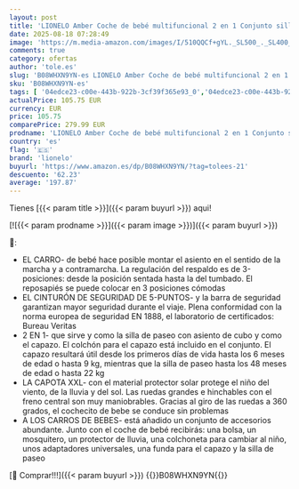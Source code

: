 ```yaml
---
layout: post
title: 'LIONELO Amber Coche de bebé multifuncional 2 en 1 Conjunto silla de paseo con el Asiento de Cubo e Capazo Manillar regulable Bolsa Mosquitero Protector de lluvia'
date: 2025-08-18 07:28:49
image: 'https://m.media-amazon.com/images/I/510QQCf+gYL._SL500_._SL400_.jpg'
comments: true
category: ofertas
author: 'tole.es'
slug: 'B08WHXN9YN-es LIONELO Amber Coche de bebé multifuncional 2 en 1 Conjunto...'
sku: 'B08WHXN9YN-es'
tags: [ '04edce23-c00e-443b-922b-3cf39f365e93_0','04edce23-c00e-443b-922b-3cf39f365e93_3801','Arborist Merchandising Root','Bebé','Carritos de viaje','Carritos y sillas de paseo','Carritos, sillas de paseo y accesorios','NewbornEssentials','Self Service','Special Features Stores','bebé','lionelo','🇪🇸', ]
actualPrice: 105.75 EUR
currency: EUR
price: 105.75
comparePrice: 279.99 EUR
prodname: 'LIONELO Amber Coche de bebé multifuncional 2 en 1 Conjunto silla de paseo con el Asiento de Cubo e Capazo Manillar regulable Bolsa Mosquitero Protector de lluvia'
country: 'es'
flag: '🇪🇸'
brand: 'lionelo'
buyurl: 'https://www.amazon.es/dp/B08WHXN9YN/?tag=tolees-21'
descuento: '62.23'
average: '197.87'
---
```


Tienes [{{< param title >}}]({{< param buyurl >}}) aqui!

[![{{< param prodname >}}]({{< param image >}})]({{< param buyurl >}})

🔎:

- EL CARRO- de bebé hace posible montar el asiento en el sentido de la marcha y a contramarcha. La regulación del respaldo es de 3-posiciones: desde la posición sentada hasta la del tumbado. El reposapiés se puede colocar en 3 posiciones cómodas
- EL CINTURÓN DE SEGURIDAD DE 5-PUNTOS- y la barra de seguridad garantizan mayor seguridad durante el viaje. Plena conformidad con la norma europea de seguridad EN 1888, el laboratorio de certificados: Bureau Veritas
- 2 EN 1- que sirve y como la silla de paseo con asiento de cubo y como el capazo. El colchón para el capazo está incluido en el conjunto. El capazo resultará útil desde los primeros días de vida hasta los 6 meses de edad o hasta 9 kg, mientras que la silla de paseo hasta los 48 meses de edad o hasta 22 kg
- LA CAPOTA XXL- con el material protector solar protege el niño del viento, de la lluvia y del sol. Las ruedas grandes e hinchables con el freno central son muy maniobrables. Gracias al giro de las ruedas a 360 grados, el cochecito de bebe se conduce sin problemas
- A LOS CARROS DE BEBES- está añadido un conjunto de accesorios abundante. Junto con el coche de bebé recibirás: una bolsa, un mosquitero, un protector de lluvia, una colchoneta para cambiar al niño, unos adaptadores universales, una funda para el capazo y la silla de paseo

[🛒 Comprar!!!]({{< param buyurl >}})
{{<world>}}B08WHXN9YN{{</world>}}

